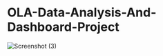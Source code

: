 # OLA-Data-Analysis-And-Dashboard-Project

![Screenshot (3)](https://github.com/user-attachments/assets/323e0e9d-7e3a-4408-af87-df27452815e0)
